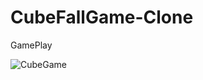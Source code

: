 # CubeFallGame-Clone
GamePlay

![CubeGame](https://user-images.githubusercontent.com/52411265/140629114-7cdc9d23-738f-4709-8e41-445764583d58.PNG)
